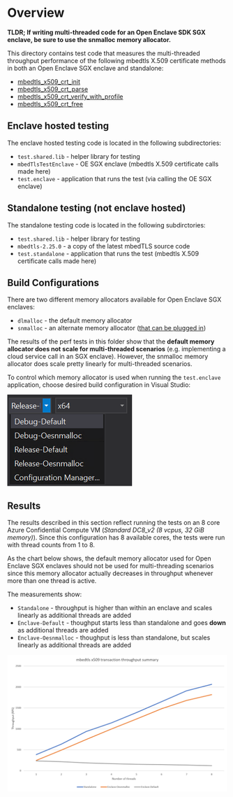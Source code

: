 # Overview

**TLDR; If writing multi-threaded code for an Open Enclave SDK SGX enclave, be sure to use the snmalloc memory allocator.**

This directory contains test code that measures the multi-threaded throughput performance of the following mbedtls X.509 certificate methods in both an Open Enclave SGX enclave and standalone:
* [mbedtls_x509_crt_init](https://tls.mbed.org/api/group__x509__module.html#ga016dd06bc770e77b84005f305df20ed1)
* [mbedtls_x509_crt_parse](https://tls.mbed.org/api/group__x509__module.html#ga033567483649030f7f859db4f4cb7e14)
* [mbedtls_x509_crt_verify_with_profile](https://tls.mbed.org/api/group__x509__module.html#gaf044a51e5b5bc854bf12aeeccb440e55)
* [mbedtls_x509_crt_free](https://tls.mbed.org/api/group__x509__module.html#gab33c1e4e20bea7ce536119f54a113c6b)

## Enclave hosted testing

The enclave hosted testing code is located in the following subdirectories:
* `test.shared.lib` - helper library for testing
* `mbedTlsTestEnclave` - OE SGX enclave (mbedtls X.509 certificate calls made here)
* `test.enclave` - application that runs the test (via calling the OE SGX enclave)

## Standalone testing (not enclave hosted) 

The standalone testing code is located in the following subdirctories:
* `test.shared.lib` - helper library for testing
* `mbedtls-2.25.0` - a copy of the latest mbedTLS source code
* `test.standalone` - application that runs the test (mbedtls X.509 certificate calls made here)

## Build Configurations
There are two different memory allocators available for Open Enclave SGX enclaves:
* `dlmalloc` - the default memory allocator
* `snmalloc` - an alternate memory allocator ([that can be plugged in](https://github.com/openenclave/openenclave/tree/master/samples/pluggable_allocator))

The results of the perf tests in this folder show that the **default memory allocator does not scale for multi-threaded scenarios** (e.g. implementing a cloud service call in an SGX enclave).  However, the snmalloc memory allocator does scale pretty linearly for multi-threaded scenarios.

To control which memory allocator is used when running the `test.enclave` application, choose desired build configuration in Visual Studio:

![Visual Studio configuration menu selection](visual.studio.configuration.menu.png)

## Results

The results described in this section reflect running the tests on an 8 core Azure Confidential Compute VM (*Standard DC8_v2 (8 vcpus, 32 GiB memory)*).  Since this configuration has 8 available cores, the tests were run with thread counts from 1 to 8.

As the chart below shows, the default memory allocator used for Open Enclave SGX enclaves should not be used for multi-threading scenarios since this memory allocator actually decreases in throughput whenever more than one thread is active.

The measurements show:
* `Standalone` - throughput is higher than within an enclave and scales linearly as additional threads are added
* `Enclave-Default` - thoughput starts less than standalone and goes **down** as additional threads are added
* `Enclave-Oesnmalloc` - thoughput is less than standalone, but scales linearly as additional threads are added

![mbedtls x509 throughput in/out of an OE SGX enclave](mbedtls_x509_rps.png)

